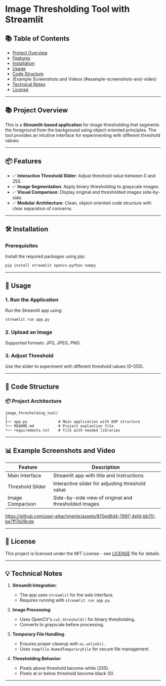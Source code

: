# Image Thresholding Tool with Streamlit

## 📚 Table of Contents

- [Project Overview](#project-overview)
- [Features](#features)
- [Installation](#installation)
- [Usage](#usage)
- [Code Structure](#code-structure)
- [Example Screenshots and Videos (#example-screenshots-and-video)
- [Technical Notes](#technical-notes)
- [License](#license)

---

## 📚 Project Overview

This is a **Streamlit-based application** for image thresholding that segments the foreground from the background using object-oriented principles. The tool provides an intuitive interface for experimenting with different threshold values.

---

## 📦 Features

- ✅ **Interactive Threshold Slider**: Adjust threshold value between 0 and 255.
- ✅ **Image Segmentation**: Apply binary thresholding to grayscale images.
- ✅ **Visual Comparison**: Display original and thresholded images side-by-side.
- ✅ **Modular Architecture**: Clean, object-oriented code structure with clear separation of concerns.

---

## 🛠️ Installation

### Prerequisites

Install the required packages using pip:

```bash
pip install streamlit opencv-python numpy
```

---

## 🧪 Usage

### 1. Run the Application

Run the Streamlit app using:

```bash
streamlit run app.py
```

### 2. Upload an Image

Supported formats: JPG, JPEG, PNG.

### 3. Adjust Threshold

Use the slider to experiment with different threshold values (0–255).

---

## 🧩 Code Structure

### 📦 Project Architecture

```
image_thresholding_tool/
│
├── app.py              # Main application with OOP structure
└── README.md           # Project explantion file
└── requirements.txt    # file with needed libraries

```

---

## 📊 Example Screenshots and Video

| Feature          | Description                                          |
| ---------------- | ---------------------------------------------------- |
| Main Interface   | Streamlit app with title and instructions            |
| Threshold Slider | Interactive slider for adjusting threshold value     |
| Image Comparison | Side-by-side view of original and thresholded images |


https://github.com/user-attachments/assets/870ed6d4-7997-4efd-bb70-be7ff7b09cde

---

## 📄 License

This project is licensed under the MIT License - see [LICENSE](https://github.com/pabs-code/image-grayscale-histogram-generator/blob/main/LICENSE) file for details.

---

## 💡 Technical Notes

1. **Streamlit Integration**:
   - The app uses `streamlit` for the web interface.
   - Requires running with `streamlit run app.py`.

2. **Image Processing**:
   - Uses OpenCV's `cv2.threshold()` for binary thresholding.
   - Converts to grayscale before processing.

3. **Temporary File Handling**:
   - Ensures proper cleanup with `os.unlink()`.
   - Uses `tempfile.NamedTemporaryFile` for secure file management.

4. **Thresholding Behavior**:
   - Pixels above threshold become white (255).
   - Pixels at or below threshold become black (0).

---

